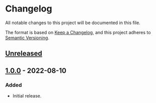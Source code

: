 # Changelog
All notable changes to this project will be documented in this file.

The format is based on [Keep a Changelog](https://keepachangelog.com/en/1.0.0/),
and this project adheres to [Semantic Versioning](https://semver.org/spec/v2.0.0.html).

## [Unreleased]

## [1.0.0] - 2022-08-10
### Added
- Initial release.

[Unreleased]: https://github.com/supernovus/lum.jquery-plugins.js/compare/v1.0.0...HEAD
[1.0.0]: https://github.com/supernovus/lum.jquery-plugins.js/releases/tag/v1.0.0

